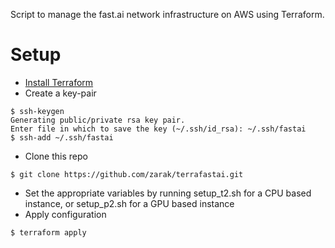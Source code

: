 Script to manage the fast.ai network infrastructure on AWS using Terraform.

# Setup

- [Install Terraform](https://www.terraform.io/intro/getting-started/install.html)
- Create a key-pair 
```
$ ssh-keygen
Generating public/private rsa key pair.
Enter file in which to save the key (~/.ssh/id_rsa): ~/.ssh/fastai
$ ssh-add ~/.ssh/fastai
```
- Clone this repo
```
$ git clone https://github.com/zarak/terrafastai.git
```
- Set the appropriate variables by running setup_t2.sh for a CPU based instance, or setup_p2.sh for a GPU based
   instance
- Apply configuration
```
$ terraform apply
```
